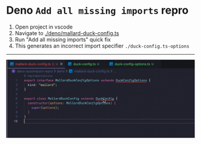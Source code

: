 # Deno `Add all missing imports` repro

1. Open project in vscode
2. Navigate to [./deno/mallard-duck-config.ts](./deno/mallard-duck-config.ts)
3. Run "Add all missing imports" quick fix
4. This generates an incorrect import specifier `./duck-config.ts-options`

---

![Quackerz](./repro/repro.gif)
